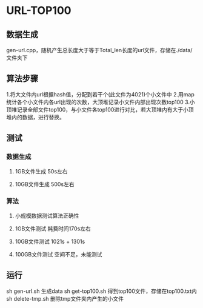 # URL-TOP100
## **数据生成**
gen-url.cpp，随机产生总长度大于等于Total_len长度的url文件，存储在./data/文件夹下
## **算法步骤**
1.将大文件内url根据hash值，分配到若干个(此文件为4021)个小文件中
2.用map统计各个小文件内各url出现的次数，大顶堆记录小文件内部出现次数top100
3.小顶堆记录全部文件top100，与小文件各top100进行对比，若大顶堆内有大于小顶堆内的数据，进行替换。
## 测试
### 数据生成
1. 1GB文件生成 50s左右

2. 10GB文件生成 500s左右

### 算法
1. 小规模数据测试算法正确性

2. 1GB文件测试  耗费时间170s左右

3. 10GB文件测试 1021s + 1301s

4. 100GB文件测试  空间不足，未能测试
## 运行
sh gen-url.sh 生成data
sh get-top100.sh 得到top100文件，存储在top100.txt内
sh delete-tmp.sh 删除tmp文件夹内产生的小文件
